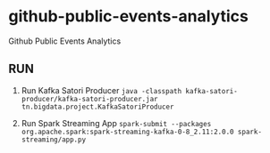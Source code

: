 # github-public-events-analytics
Github Public Events Analytics

## RUN
1. Run Kafka Satori Producer
`java -classpath kafka-satori-producer/kafka-satori-producer.jar tn.bigdata.project.KafkaSatoriProducer`

2. Run Spark Streaming App 
`spark-submit --packages org.apache.spark:spark-streaming-kafka-0-8_2.11:2.0.0 spark-streaming/app.py` 
